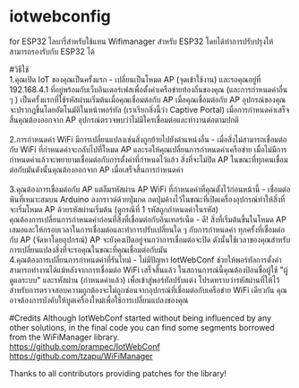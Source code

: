 # iotwebconfig
for ESP32
ไลบารี่สำหรับใช้แทน Wifimanager สำหรับ ESP32 โดยได้ทำการปรับปรุงให้สามารถรองรับกับ ESP32 ได้ 

#วิธีใช้ 
<br>1.คุณเปิด IoT ของคุณเป็นครั้งแรก - เปลี่ยนเป็นโหมด AP (จุดเข้าใช้งาน) และรอคุณอยู่ที่ 192.168.4.1 ที่อยู่พร้อมกับเว็บอินเตอร์เฟสเพื่อตั้งค่าเครือข่ายท้องถิ่นของคุณ (และการกำหนดค่าอื่น ๆ ) เป็นครั้งแรกที่ใช้รหัสผ่านเริ่มต้นเมื่อคุณเชื่อมต่อกับ AP เมื่อคุณเชื่อมต่อกับ AP อุปกรณ์ของคุณจะปรากฏขึ้นโดยอัตโนมัติในหน้าพอร์ทัล (เราเรียกสิ่งนี้ว่า Captive Portal) เมื่อการกำหนดค่าเสร็จสิ้นคุณต้องออกจาก AP อุปกรณ์ตรวจพบว่าไม่มีใครเชื่อมต่อและทำงานต่อตามปกติ<br>
<br>2.การกำหนดค่า WiFi มีการเปลี่ยนแปลงเช่นสิ่งถูกย้ายไปยังตำแหน่งอื่น - เมื่อสิ่งไม่สามารถเชื่อมต่อกับ WiFi ที่กำหนดค่าจะกลับไปที่โหมด AP และรอให้คุณเปลี่ยนการกำหนดค่าเครือข่าย เมื่อไม่มีการกำหนดค่าแล้วจะพยายามเชื่อมต่อกับการตั้งค่าที่กำหนดไว้แล้ว สิ่งที่จะไม่ปิด AP ในขณะที่ทุกคนเชื่อมต่อกับมันดังนั้นคุณต้องออกจาก AP เมื่อเสร็จสิ้นการกำหนดค่า<br>
<br>3.คุณต้องการเชื่อมต่อกับ AP แต่ลืมรหัสผ่าน AP WiFi ที่กำหนดค่าที่คุณตั้งไว้ก่อนหน้านี้ - เชื่อมต่อพินที่เหมาะสมบน Arduino ลงกราวด์ด้วยปุ่มกด กดปุ่มค้างไว้ในขณะที่เปิดเครื่องอุปกรณ์ทำให้สิ่งที่จะเริ่มโหมด AP ด้วยรหัสผ่านเริ่มต้น (ดูกรณีที่ 1 รหัสถูกกำหนดค่าในรหัส)<br>
คุณต้องการเปลี่ยนการกำหนดค่าก่อนที่สิ่งที่เชื่อมต่อกับอินเทอร์เน็ต - ดี! สิ่งที่เริ่มต้นขึ้นในโหมด AP เสมอและให้กรอบเวลาในการเชื่อมต่อและทำการปรับเปลี่ยนใด ๆ กับการกำหนดค่า ทุกครั้งที่เชื่อมต่อกับ AP (จัดหาโดยอุปกรณ์) AP จะยังคงเปิดอยู่จนกว่าการเชื่อมต่อจะปิด ดังนั้นใช้เวลาของคุณสำหรับการเปลี่ยนแปลงสิ่งที่จะรอคุณในขณะที่คุณเชื่อมต่อกับมัน
<br>4.คุณต้องการเปลี่ยนการกำหนดค่าที่รันไทม์ - ไม่มีปัญหา IotWebConf ช่วยให้พอร์ทัลการตั้งค่าสามารถทำงานได้แม้หลังจากการเชื่อมต่อ WiFi เสร็จสิ้นแล้ว ในสถานการณ์นี้คุณต้องป้อนชื่อผู้ใช้ "ผู้ดูแลระบบ" และรหัสผ่าน (กำหนดค่าแล้ว) เพื่อเข้าสู่พอร์ทัลปรับแต่ง โปรดทราบว่ารหัสผ่านที่ให้ไว้สำหรับการตรวจสอบความถูกต้องจะไม่ถูกซ่อนจากอุปกรณ์ที่เชื่อมต่อกับเครือข่าย WiFi เดียวกัน คุณอาจต้องการบังคับให้บูตเครื่องใหม่เพื่อใช้การเปลี่ยนแปลงของคุณ

#Credits
Although IotWebConf started without being influenced by any other solutions, in the final code you can find some segments borrowed from the WiFiManager library.<br>
https://github.com/prampec/IotWebConf <br>
https://github.com/tzapu/WiFiManager

Thanks to all contributors providing patches for the library!
